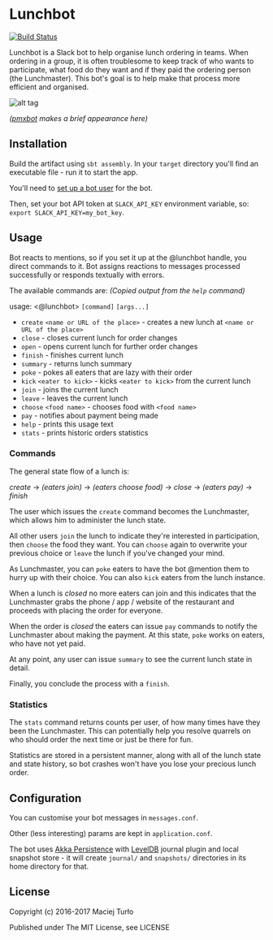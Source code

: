 # Lunchbot
[![Build Status](https://api.travis-ci.org/mturlo/lunchbot.svg?branch=develop)](https://travis-ci.org/mturlo/lunchbot)

Lunchbot is a Slack bot to help organise lunch ordering in teams. When ordering in a group, it is often troublesome to keep track of who wants to participate, what food do they want and if they paid the ordering person (the Lunchmaster). This bot's goal is to help make that process more efficient and organised.

![alt tag](https://raw.githubusercontent.com/mturlo/lunchbot/develop/sample.png)

_([pmxbot](https://github.com/yougov/pmxbot) makes a brief appearance here)_

## Installation

Build the artifact using `sbt assembly`. In your `target` directory you'll find an executable file - run it to start the app.

You'll need to [set up a bot user](https://api.slack.com/bot-users) for the bot.
 
Then, set your bot API token at `SLACK_API_KEY` environment variable, so: `export SLACK_API_KEY=my_bot_key`.

## Usage

Bot reacts to mentions, so if you set it up at the @lunchbot handle, you direct commands to it. Bot assigns reactions to messages processed successfully or responds textually with errors. 

The available commands are: _(Copied output from the `help` command)_

usage: <@lunchbot> `[command]` `[args...]`
* `create` `<name or URL of the place>` - creates a new lunch at `<name or URL of the place>`
* `close` - closes current lunch for order changes
* `open` - opens current lunch for further order changes
* `finish` - finishes current lunch
* `summary` - returns lunch summary
* `poke` - pokes all eaters that are lazy with their order
* `kick` `<eater to kick>` - kicks `<eater to kick>` from the current lunch
* `join` - joins the current lunch
* `leave` - leaves the current lunch
* `choose` `<food name>` - chooses food with `<food name>`
* `pay` - notifies about payment being made
* `help` - prints this usage text
* `stats` - prints historic orders statistics

### Commands

The general state flow of a lunch is:
 
*create* -> _(eaters join)_ -> _(eaters choose food)_ -> *close* -> _(eaters pay)_ -> *finish*

The user which issues the `create` command becomes the Lunchmaster, which allows him to administer the lunch state. 

All other users `join` the lunch to indicate they're interested in participation, then `choose` the food they want. You can `choose` again to overwrite your previous choice or `leave` the lunch if you've changed your mind. 

As Lunchmaster, you can `poke` eaters to have the bot @mention them to hurry up with their choice. You can also `kick` eaters from the lunch instance. 

When a lunch is *closed* no more eaters can join and this indicates that the Lunchmaster grabs the phone / app / website of the restaurant and proceeds with placing the order for everyone.

When the order is *closed* the eaters can issue `pay` commands to notify the Lunchmaster about making the payment. At this state, `poke` works on eaters, who have not yet paid.

At any point, any user can issue `summary` to see the current lunch state in detail.

Finally, you conclude the process with a `finish`.

### Statistics

The `stats` command returns counts per user, of how many times have they been the Lunchmaster. This can potentially help you resolve quarrels on who should order the next time or just be there for fun. 

Statistics are stored in a persistent manner, along with all of the lunch state and state history, so bot crashes won't have you lose your precious lunch order.

## Configuration

You can customise your bot messages in `messages.conf`. 

Other (less interesting) params are kept in `application.conf`. 

The bot uses [Akka Persistence](http://doc.akka.io/docs/akka/current/scala/persistence.html) with [LevelDB](https://github.com/google/leveldb) journal plugin and local snapshot store - it will create `journal/` and `snapshots/` directories in its home directory for that.

## License

Copyright (c) 2016-2017 Maciej Turło

Published under The MIT License, see LICENSE
